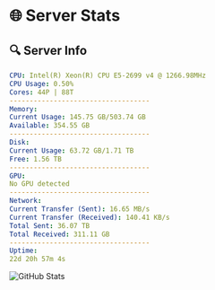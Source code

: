 # 🌐 Server Stats
## 🔍 Server Info
```yaml
CPU: Intel(R) Xeon(R) CPU E5-2699 v4 @ 1266.98MHz
CPU Usage: 0.50%
Cores: 44P | 88T
-----------------------------------
Memory:
Current Usage: 145.75 GB/503.74 GB
Available: 354.55 GB
-----------------------------------
Disk:
Current Usage: 63.72 GB/1.71 TB
Free: 1.56 TB
-----------------------------------
GPU:
No GPU detected
-----------------------------------
Network:
Current Transfer (Sent): 16.65 MB/s
Current Transfer (Received): 140.41 KB/s
Total Sent: 36.07 TB
Total Received: 311.11 GB
-----------------------------------
Uptime:
22d 20h 57m 4s
```
![GitHub Stats](https://img.shields.io/badge/Updated-2025-03-30_18:19:53-blue)